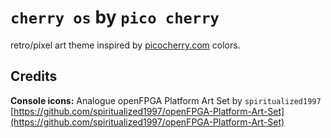 # `cherry os` by `pico cherry`
retro/pixel art theme inspired by [picocherry.com](https://picocherry.com) colors.

## Credits
**Console icons:** Analogue openFPGA Platform Art Set by `spiritualized1997`   
[https://github.com/spiritualized1997/openFPGA-Platform-Art-Set](https://github.com/spiritualized1997/openFPGA-Platform-Art-Set)
